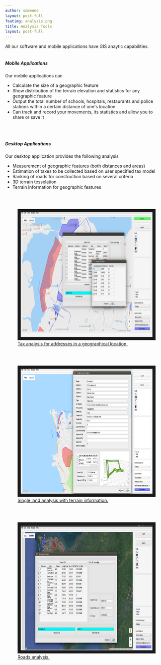 ```yaml
---
author: someone
layout: post-full
featimg: analysis.png
title: Analysis Tools
layout: post-full
---
```

All our software and mobile applications have GIS anaytic capabilities.
<br/>
<br/>
##### Mobile Applications
Our mobile applications can 
* Calculate the size of a geographic feature
* Show distribution of the terrain elevation and statistics for any geographic feature
* Output the total number of schools, hospitals, restaurants and police stations  within a certain distance of one's location
* Can track and record your movements, its statistics and allow you to share or save it 
<br/>
<br/>

##### Desktop Applications
Our desktop application provides the following analysis
* Measurement of geographic features (both distances and areas)
* Estimation of taxes to be collected based on user specified tax model
* Ranking of roads for construction based on several criteria
* 3D terrain tesselation
* Terrain information for geographic features
<br/>
<br/>

<figure>
<a href="/media/compressed/analysis.png
" target="_blank"><img src="/media/compressed/analysis.png" 
alt="IMAGE ALT TEXT HERE" width="600" height="400" border="10" />
 <figcaption>
 Tax analysis for addresses in a geographical location.
 </figcaption></a>
 </figure>
 
 
<br/>
<br/>
 <figure>
<a href="/media/compressed/singleLandAnalysis.png
" target="_blank"><img src="/media/compressed/singleLandAnalysis.png" 
alt="IMAGE ALT TEXT HERE" width="600" height="400" border="10" />
 <figcaption>
 Single land analysis with terrain information.
 </figcaption></a>
 </figure>
 
  <br/>
<br/>
 <figure>
<a href="/media/compressed/roadsSummary.png
" target="_blank"><img src="/media/compressed/roadsSummary.png" 
alt="IMAGE ALT TEXT HERE" width="600" height="400" border="10" />
 <figcaption>
 Roads analysis.
 </figcaption></a>
 </figure>
 
 
